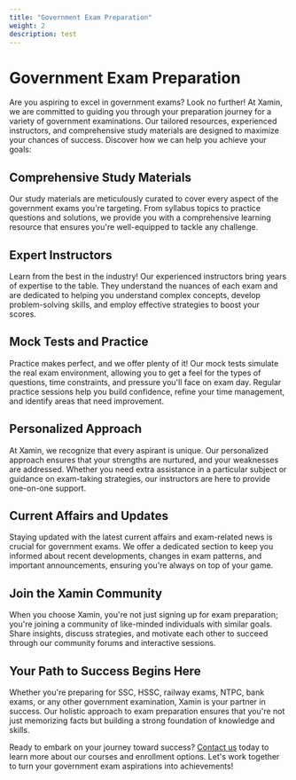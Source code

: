 ```yaml
---
title: "Government Exam Preparation"
weight: 2
description: test
---
```


# Government Exam Preparation

Are you aspiring to excel in government exams? Look no further! At Xamin, we are committed to guiding you through your preparation journey for a variety of government examinations. Our tailored resources, experienced instructors, and comprehensive study materials are designed to maximize your chances of success. Discover how we can help you achieve your goals:

## Comprehensive Study Materials

Our study materials are meticulously curated to cover every aspect of the government exams you're targeting. From syllabus topics to practice questions and solutions, we provide you with a comprehensive learning resource that ensures you're well-equipped to tackle any challenge.

## Expert Instructors

Learn from the best in the industry! Our experienced instructors bring years of expertise to the table. They understand the nuances of each exam and are dedicated to helping you understand complex concepts, develop problem-solving skills, and employ effective strategies to boost your scores.

## Mock Tests and Practice

Practice makes perfect, and we offer plenty of it! Our mock tests simulate the real exam environment, allowing you to get a feel for the types of questions, time constraints, and pressure you'll face on exam day. Regular practice sessions help you build confidence, refine your time management, and identify areas that need improvement.

## Personalized Approach

At Xamin, we recognize that every aspirant is unique. Our personalized approach ensures that your strengths are nurtured, and your weaknesses are addressed. Whether you need extra assistance in a particular subject or guidance on exam-taking strategies, our instructors are here to provide one-on-one support.

## Current Affairs and Updates

Staying updated with the latest current affairs and exam-related news is crucial for government exams. We offer a dedicated section to keep you informed about recent developments, changes in exam patterns, and important announcements, ensuring you're always on top of your game.

## Join the Xamin Community

When you choose Xamin, you're not just signing up for exam preparation; you're joining a community of like-minded individuals with similar goals. Share insights, discuss strategies, and motivate each other to succeed through our community forums and interactive sessions.

## Your Path to Success Begins Here

Whether you're preparing for SSC, HSSC, railway exams, NTPC, bank exams, or any other government examination, Xamin is your partner in success. Our holistic approach to exam preparation ensures that you're not just memorizing facts but building a strong foundation of knowledge and skills.

Ready to embark on your journey toward success? [Contact us](/contact) today to learn more about our courses and enrollment options. Let's work together to turn your government exam aspirations into achievements!

